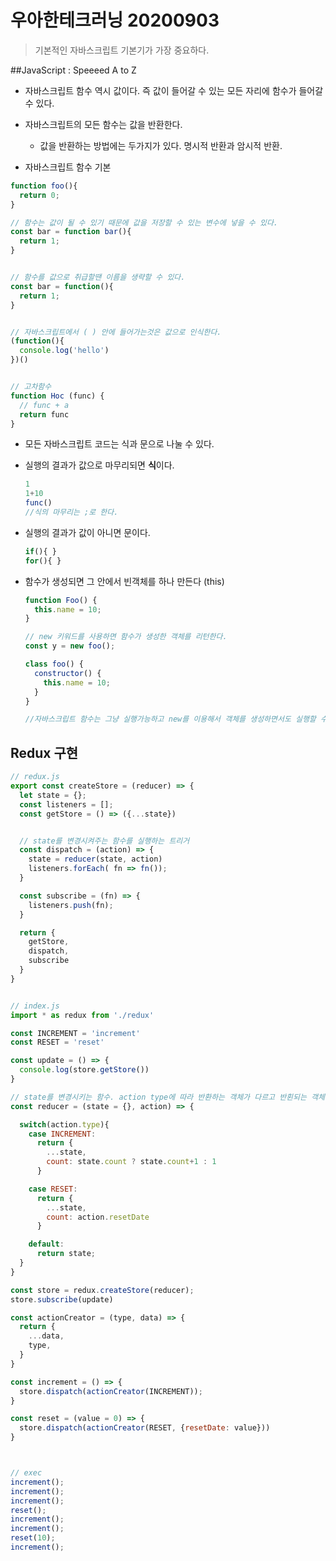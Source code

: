 # 우아한테크러닝 20200903

>  기본적인 자바스크립트 기본기가 가장 중요하다.



##JavaScript : Speeeed A to Z 

- 자바스크립트 함수 역시 값이다. 즉 값이 들어갈 수 있는 모든 자리에 함수가 들어갈 수 있다.

- 자바스크립트의 모든 함수는 값을 반환한다.

  - 값을 반환하는 방법에는 두가지가 있다. 명시적 반환과 암시적 반환.

  

- 자바스크립트 함수 기본

```js
function foo(){
  return 0;
}

// 함수는 값이 될 수 있기 때문에 값을 저장할 수 있는 변수에 넣을 수 있다.
const bar = function bar(){
  return 1;
}


// 함수를 값으로 취급할땐 이름을 생략할 수 있다.
const bar = function(){
  return 1;
}


// 자바스크립트에서 ( ) 안에 들어가는것은 값으로 인식한다.
(function(){
  console.log('hello')
})()


// 고차함수
function Hoc (func) {
  // func + a
  return func
}


```



-  모든 자바스크립트 코드는 식과 문으로 나눌 수 있다.

  - 실행의 결과가 값으로 마무리되면 **식**이다.

    ```js
    1
    1+10
    func()
    //식의 마무리는 ;로 한다.
    ```

    

  - 실행의 결과가 값이 아니면 문이다.

    ```js
    if(){ }
    for(){ }
    ```

    

- 함수가 생성되면 그 안에서 빈객체를 하나 만든다 (this)

  ```js
  function Foo() {
    this.name = 10;
  }
  
  // new 키워드를 사용하면 함수가 생성한 객체를 리턴한다.
  const y = new foo(); 
  
  class foo() {
    constructor() {
      this.name = 10;
    }
  }
  
  //자바스크립트 함수는 그냥 실행가능하고 new를 이용해서 객체를 생성하면서도 실행할 수 있다. 그래서 반드시 new 키워드를 통해 객체를 생성하며 호출되어야 하는 함수를 강제할 수 없다.(이경우 대문자로 시작하는 컨벤션이 있다...) 하지만 class를 사용할 경우 new 키워드를 사용을 강제할 수 있다.
  ```

  

## Redux 구현

```js
// redux.js
export const createStore = (reducer) => {
  let state = {};
  const listeners = [];
  const getStore = () => ({...state})


  // state를 변경시켜주는 함수를 실행하는 트리거
  const dispatch = (action) => {
    state = reducer(state, action)
    listeners.forEach( fn => fn());
  }

  const subscribe = (fn) => {
    listeners.push(fn);
  }

  return {
    getStore,
    dispatch,
    subscribe
  }
}


// index.js
import * as redux from './redux'

const INCREMENT = 'increment'
const RESET = 'reset'

const update = () => {
  console.log(store.getStore())
}

// state를 변경시키는 함수. action type에 따라 반환하는 객체가 다르고 반횐되는 객체는 새로운 state가 된다.
const reducer = (state = {}, action) => {

  switch(action.type){
    case INCREMENT:
      return {
        ...state,
        count: state.count ? state.count+1 : 1
      }

    case RESET:
      return {
        ...state,
        count: action.resetDate
      }

    default:
      return state;
  }
}

const store = redux.createStore(reducer);
store.subscribe(update)

const actionCreator = (type, data) => {
  return {
    ...data,
    type,
  }
}

const increment = () => {
  store.dispatch(actionCreator(INCREMENT));
}

const reset = (value = 0) => {
  store.dispatch(actionCreator(RESET, {resetDate: value}))
}



// exec
increment();
increment();
increment();
reset();
increment();
increment();
reset(10);
increment();



```

